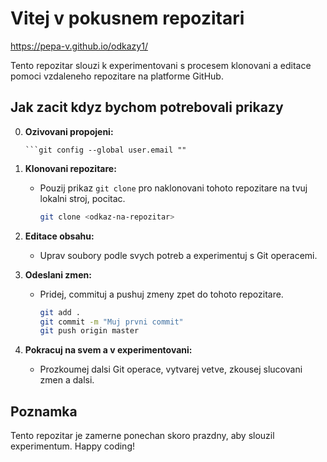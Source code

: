 
# Vitej v pokusnem repozitari

https://pepa-v.github.io/odkazy1/

Tento repozitar slouzi k experimentovani s procesem klonovani a editace pomoci vzdaleneho repozitare na platforme GitHub.
## Jak zacit kdyz bychom potrebovali prikazy
0. **Ozivovani propojeni:**
     ```git config --global user.name ""
     ```git config --global user.email ""

1. **Klonovani repozitare:**
   - Pouzij prikaz `git clone` pro naklonovani tohoto repozitare na tvuj lokalni stroj, pocitac.
     ```bash
     git clone <odkaz-na-repozitar>
     ```

2. **Editace obsahu:**
   - Uprav soubory podle svych potreb a experimentuj s Git operacemi.

3. **Odeslani zmen:**
   - Pridej, commituj a pushuj zmeny zpet do tohoto repozitare.
     ```bash
     git add .
     git commit -m "Muj prvni commit"
     git push origin master
     ```

4. **Pokracuj na svem a v experimentovani:**
   - Prozkoumej dalsi Git operace, vytvarej vetve, zkousej slucovani zmen a dalsi.

## Poznamka
Tento repozitar je zamerne ponechan skoro prazdny, aby slouzil experimentum.
Happy coding!

